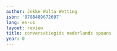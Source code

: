 ```yaml
---
author: Jekke Walta Wetting
isbn: '9788489672697'
lang: en-us
layout: review
title: conversatiegids nederlands spaans
year: 0
---
```


